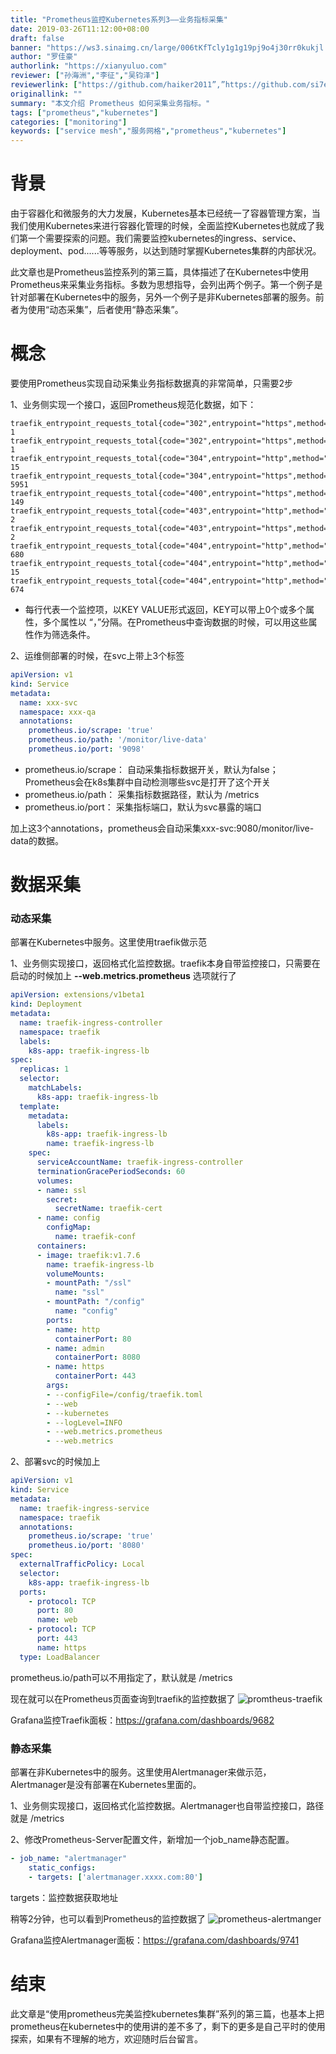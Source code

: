 ```yaml
---
title: "Prometheus监控Kubernetes系列3——业务指标采集"
date: 2019-03-26T11:12:00+08:00
draft: false
banner: "https://ws3.sinaimg.cn/large/006tKfTcly1g1g19pj9o4j30rr0kukjl.jpg"
author: "罗佳豪"
authorlink: "https://xianyuluo.com"
reviewer: ["孙海洲","李征","吴钧泽"]
reviewerlink: ["https://github.com/haiker2011”,”https://github.com/si7eka”,”https://www.wujunze.com/"]
originallink: ""
summary: "本文介绍 Prometheus 如何采集业务指标。"
tags: ["prometheus","kubernetes"]
categories: ["monitoring"]
keywords: ["service mesh","服务网格","prometheus","kubernetes"]
---
```


# 背景

由于容器化和微服务的大力发展，Kubernetes基本已经统一了容器管理方案，当我们使用Kubernetes来进行容器化管理的时候，全面监控Kubernetes也就成了我们第一个需要探索的问题。我们需要监控kubernetes的ingress、service、deployment、pod......等等服务，以达到随时掌握Kubernetes集群的内部状况。

此文章也是Prometheus监控系列的第三篇，具体描述了在Kubernetes中使用Prometheus来采集业务指标。多数为思想指导，会列出两个例子。第一个例子是针对部署在Kubernetes中的服务，另外一个例子是非Kubernetes部署的服务。前者为使用“动态采集”，后者使用“静态采集”。

# 概念

要使用Prometheus实现自动采集业务指标数据真的非常简单，只需要2步

1、业务侧实现一个接口，返回Prometheus规范化数据，如下：

```
traefik_entrypoint_requests_total{code="302",entrypoint="https",method="HEAD",protocol="http"} 1
traefik_entrypoint_requests_total{code="302",entrypoint="https",method="POST",protocol="http"} 1
traefik_entrypoint_requests_total{code="304",entrypoint="http",method="GET",protocol="http"} 15
traefik_entrypoint_requests_total{code="304",entrypoint="https",method="GET",protocol="http"} 5951
traefik_entrypoint_requests_total{code="400",entrypoint="https",method="GET",protocol="http"} 149
traefik_entrypoint_requests_total{code="403",entrypoint="http",method="GET",protocol="http"} 2
traefik_entrypoint_requests_total{code="403",entrypoint="https",method="HEAD",protocol="http"} 2
traefik_entrypoint_requests_total{code="404",entrypoint="http",method="GET",protocol="http"} 680
traefik_entrypoint_requests_total{code="404",entrypoint="http",method="HEAD",protocol="http"} 15
traefik_entrypoint_requests_total{code="404",entrypoint="http",method="POST",protocol="http"} 674
```

- 每行代表一个监控项，以KEY VALUE形式返回，KEY可以带上0个或多个属性，多个属性以 “，”分隔。在Prometheus中查询数据的时候，可以用这些属性作为筛选条件。

2、运维侧部署的时候，在svc上带上3个标签

```yaml
apiVersion: v1
kind: Service
metadata:
  name: xxx-svc
  namespace: xxx-qa
  annotations:
    prometheus.io/scrape: 'true'
    prometheus.io/path: '/monitor/live-data'
    prometheus.io/port: '9098'
```

- prometheus.io/scrape：
  自动采集指标数据开关，默认为false；Prometheus会在k8s集群中自动检测哪些svc是打开了这个开关
- prometheus.io/path：
  采集指标数据路径，默认为 /metrics
- prometheus.io/port：
  采集指标端口，默认为svc暴露的端口

加上这3个annotations，prometheus会自动采集xxx-svc:9080/monitor/live-data的数据。

# 数据采集

### 动态采集

部署在Kubernetes中服务。这里使用traefik做示范

1、业务侧实现接口，返回格式化监控数据。traefik本身自带监控接口，只需要在启动的时候加上 **--web.metrics.prometheus** 选项就行了

```yaml
apiVersion: extensions/v1beta1
kind: Deployment
metadata:
  name: traefik-ingress-controller
  namespace: traefik
  labels:
    k8s-app: traefik-ingress-lb
spec:
  replicas: 1
  selector:
    matchLabels:
      k8s-app: traefik-ingress-lb
  template:
    metadata:
      labels:
        k8s-app: traefik-ingress-lb
        name: traefik-ingress-lb
    spec:
      serviceAccountName: traefik-ingress-controller
      terminationGracePeriodSeconds: 60
      volumes:
      - name: ssl
        secret:
          secretName: traefik-cert
      - name: config
        configMap:
          name: traefik-conf
      containers:
      - image: traefik:v1.7.6
        name: traefik-ingress-lb
        volumeMounts:
        - mountPath: "/ssl"
          name: "ssl"
        - mountPath: "/config"
          name: "config"
        ports:
        - name: http
          containerPort: 80
        - name: admin
          containerPort: 8080
        - name: https
          containerPort: 443
        args:
        - --configFile=/config/traefik.toml
        - --web
        - --kubernetes
        - --logLevel=INFO
        - --web.metrics.prometheus
        - --web.metrics
```

2、部署svc的时候加上

```yaml
apiVersion: v1
kind: Service
metadata:
  name: traefik-ingress-service
  namespace: traefik
  annotations:
    prometheus.io/scrape: 'true'
    prometheus.io/port: '8080'
spec:
  externalTrafficPolicy: Local
  selector:
    k8s-app: traefik-ingress-lb
  ports:
    - protocol: TCP
      port: 80
      name: web
    - protocol: TCP
      port: 443
      name: https
  type: LoadBalancer
```

prometheus.io/path可以不用指定了，默认就是 /metrics

现在就可以在Prometheus页面查询到traefik的监控数据了
![promtheus-traefik](http://dl-blog.laoxianyu.cn/prometheus-traefik.png)

Grafana监控Traefik面板：https://grafana.com/dashboards/9682

### 静态采集

部署在非Kubernetes中的服务。这里使用Alertmanager来做示范，Alertmanager是没有部署在Kubernetes里面的。

1、业务侧实现接口，返回格式化监控数据。Alertmanager也自带监控接口，路径就是 /metrics

2、修改Prometheus-Server配置文件，新增加一个job_name静态配置。

```yaml
- job_name: "alertmanager"
    static_configs:
    - targets: ['alertmanager.xxxx.com:80']
```

targets：监控数据获取地址

稍等2分钟，也可以看到Prometheus的监控数据了
![prometheus-alertmanger](http://dl-blog.laoxianyu.cn/prometheus-alertmanager.png)

Grafana监控Alertmanager面板：https://grafana.com/dashboards/9741

# 结束

此文章是“使用prometheus完美监控kubernetes集群”系列的第三篇，也基本上把prometheus在kubernetes中的使用讲的差不多了，剩下的更多是自己平时的使用探索，如果有不理解的地方，欢迎随时后台留言。